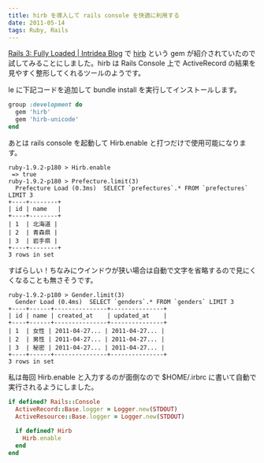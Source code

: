 ```yaml
---
title: hirb を導入して rails console を快適に利用する
date: 2011-05-14
tags: Ruby, Rails
---
```


[Rails 3: Fully Loaded | Intridea Blog](http://intridea.com/2011/5/13/rails3-gems) で [hirb](https://github.com/cldwalker/hirb) という gem が紹介されていたので試してみることにしました。hirb は Rails Console 上で ActiveRecord の結果を見やすく整形してくれるツールのようです。

le に下記コードを追加して bundle install を実行してインストールします。

```ruby
group :development do
  gem 'hirb'
  gem 'hirb-unicode'
end
```

あとは rails console を起動して Hirb.enable と打つだけで使用可能になります。

```
ruby-1.9.2-p180 > Hirb.enable
 => true 
ruby-1.9.2-p180 > Prefecture.limit(3)
  Prefecture Load (0.3ms)  SELECT `prefectures`.* FROM `prefectures` LIMIT 3
+----+--------+
| id | name   |
+----+--------+
| 1  | 北海道 |
| 2  | 青森県 |
| 3  | 岩手県 |
+----+--------+
3 rows in set
```

すばらしい！ちなみにウインドウが狭い場合は自動で文字を省略するので見にくくなることも無さそうです。

```
ruby-1.9.2-p180 > Gender.limit(3)
  Gender Load (0.4ms)  SELECT `genders`.* FROM `genders` LIMIT 3
+----+------+---------------+---------------+
| id | name | created_at    | updated_at    |
+----+------+---------------+---------------+
| 1  | 女性 | 2011-04-27... | 2011-04-27... |
| 2  | 男性 | 2011-04-27... | 2011-04-27... |
| 3  | 秘密 | 2011-04-27... | 2011-04-27... |
+----+------+---------------+---------------+
3 rows in set
```

私は毎回 Hirb.enable と入力するのが面倒なので $HOME/.irbrc に書いて自動で実行されるようにしました。

```ruby
if defined? Rails::Console
  ActiveRecord::Base.logger = Logger.new(STDOUT)
  ActiveResource::Base.logger = Logger.new(STDOUT)
 
  if defined? Hirb
    Hirb.enable
  end
end
```

